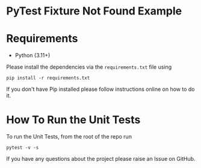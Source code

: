 # PyTest Fixture Not Found Example

<!-- This repo contains the sample code for the article - [How To Test Python Exception Handling Using Pytest Assert (A Simple Guide)](https://pytest-with-eric.com/introduction/pytest-assert-exception/)

This project explains How to assert Python Exceptions in Pytest. -->

# Requirements
* Python (3.11+)

Please install the dependencies via the `requirements.txt` file using 
```commandline
pip install -r requirements.txt
```
If you don't have Pip installed please follow instructions online on how to do it.

# How To Run the Unit Tests
To run the Unit Tests, from the root of the repo run
```commandline
pytest -v -s
```

If you have any questions about the project please raise an Issue on GitHub. 